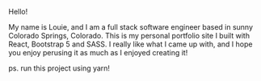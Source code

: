 Hello!

My name is Louie, and I am a full stack software engineer based in sunny Colorado Springs, Colorado. This is my personal portfolio site I built with React, Bootstrap 5 and SASS. I really like what I came up with, and I hope you enjoy perusing it as much as I enjoyed creating it!

ps. run this project using yarn!
